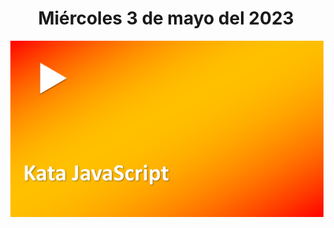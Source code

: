 <h1 align="center"><strong>Miércoles 3 de mayo del 2023</strong></h1>
<a href="https://youtu.be/pmD6oomEapU?t=1"><img src="/CLASES/Kata_2/KATA_2.png"></a>